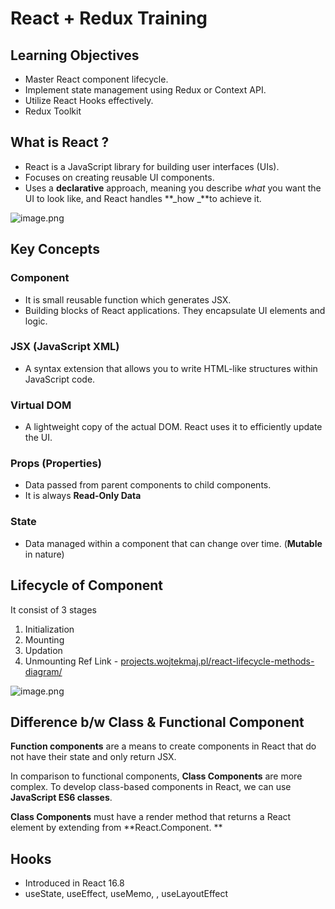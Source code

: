 # React + Redux Training

## Learning Objectives
- Master React component lifecycle.
- Implement state management using Redux or Context API.
- Utilize React Hooks effectively.
- Redux Toolkit 
## What is React ?
- React is a JavaScript library for building user interfaces (UIs). 
- Focuses on creating reusable UI components. 
- Uses a **declarative** approach, meaning you describe _what_ you want the UI to look like, and React handles **_how  _**to achieve it. 


![image.png](https://eraser.imgix.net/workspaces/Ax4EcPmaWvtDzZWaIT4e/LdhcCiEaS0g94a1cXU52xt8E1KE3/DPsoqozjpPFab8XOqOQUG.png?ixlib=js-3.7.0 "image.png")

## Key Concepts
### Component
- It is small reusable function which generates JSX.
- Building blocks of React applications. They encapsulate UI elements and logic.
### JSX (JavaScript XML)
- A syntax extension that allows you to write HTML-like structures within JavaScript code.
### Virtual DOM
- A lightweight copy of the actual DOM. React uses it to efficiently update the UI.
### Props (Properties)
- Data passed from parent components to child components.
- It is always **Read-Only Data**
### State
- Data managed within a component that can change over time. (**Mutable** in nature)
## Lifecycle of Component
It consist of 3 stages 

1. Initialization
2. Mounting
3. Updation
4. Unmounting
Ref Link - [﻿projects.wojtekmaj.pl/react-lifecycle-methods-diagram/](https://projects.wojtekmaj.pl/react-lifecycle-methods-diagram/) 

![image.png](https://eraser.imgix.net/workspaces/Ax4EcPmaWvtDzZWaIT4e/LdhcCiEaS0g94a1cXU52xt8E1KE3/mxjUfPSQXrdNb64RUHzkX.png?ixlib=js-3.7.0 "image.png")



## Difference b/w Class & Functional Component


**Function components** are a means to create components in React that do not have their state and only return JSX.

In comparison to functional components, **Class Components** are more complex. To develop class-based components in React, we can use **JavaScript ES6 classes**. 

**Class Components** must have a render method that returns a React element by extending from **React.Component. **

## Hooks
- Introduced in React 16.8
- useState, useEffect, useMemo, , useLayoutEffect



